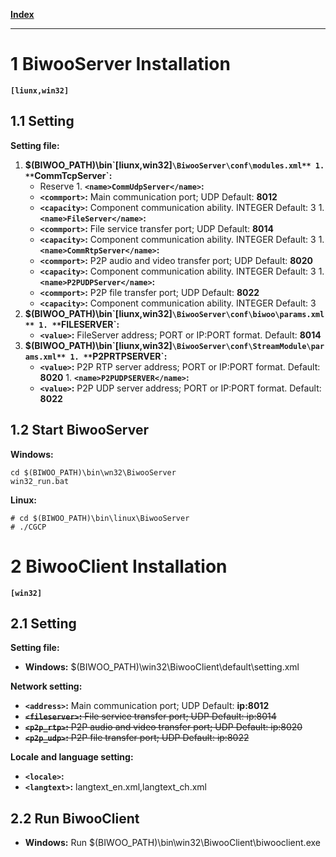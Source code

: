 **[Index](Index.md)**

---


# 1 BiwooServer Installation #
**`[liunx,win32]`**

## 1.1 Setting ##
**Setting file:**
  1. **$(BIWOO\_PATH)\bin\`[liunx,win32]`\BiwooServer\conf\modules.xml**
    1. **`<name>CommTcpServer</name>`:**
      * Reserve
    1. **`<name>CommUdpServer</name>`:**
      * **`<commport>`:** Main communication port; UDP Default: **8012**
      * **`<capacity>`:** Component communication ability. INTEGER Default: 3
    1. **`<name>FileServer</name>`:**
      * **`<commport>`:** File service transfer port; UDP Default: **8014**
      * **`<capacity>`:** Component communication ability. INTEGER Default: 3
    1. **`<name>CommRtpServer</name>`:**
      * **`<commport>`:** P2P audio and video transfer port; UDP Default: **8020**
      * **`<capacity>`:** Component communication ability. INTEGER Default: 3
    1. **`<name>P2PUDPServer</name>`:**
      * **`<commport>`:** P2P file transfer port; UDP Default: **8022**
      * **`<capacity>`:** Component communication ability. INTEGER Default: 3
  1. **$(BIWOO\_PATH)\bin\`[liunx,win32]`\BiwooServer\conf\biwoo\params.xml**
    1. **`<name>FILESERVER</name>`:**
      * **`<value>`:** FileServer address; PORT or IP:PORT format. Default: **8014**
  1. **$(BIWOO\_PATH)\bin\`[liunx,win32]`\BiwooServer\conf\StreamModule\params.xml**
    1. **`<name>P2PRTPSERVER</name>`:**
      * **`<value>`:** P2P RTP server address; PORT or IP:PORT format. Default: **8020**
    1. **`<name>P2PUDPSERVER</name>`:**
      * **`<value>`:** P2P UDP server address; PORT or IP:PORT format. Default: **8022**

## 1.2 Start BiwooServer ##
**Windows:**
```
cd $(BIWOO_PATH)\bin\wn32\BiwooServer
win32_run.bat
```

**Linux:**
```
# cd $(BIWOO_PATH)\bin\linux\BiwooServer
# ./CGCP
```

# 2 BiwooClient Installation #
**`[win32]`**

## 2.1 Setting ##
**Setting file:**
  * **Windows:** $(BIWOO\_PATH)\win32\BiwooClient\default\setting.xml

**Network setting:**
  * **`<address>`:** Main communication port; UDP Default: **ip:8012**
  * ~~**`<fileserver>`:** File service transfer port; UDP Default: ip:8014~~
  * ~~**`<p2p_rtp>`:** P2P audio and video transfer port; UDP Default: ip:8020~~
  * ~~**`<p2p_udp>`:** P2P file transfer port; UDP Default: ip:8022~~

**Locale and language setting:**
  * **`<locale>`:**
  * **`<langtext>`:** langtext\_en.xml,langtext\_ch.xml

## 2.2 Run BiwooClient ##
  * **Windows:** Run $(BIWOO\_PATH)\bin\win32\BiwooClient\biwooclient.exe